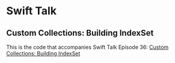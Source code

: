 # Swift Talk
## Custom Collections: Building IndexSet

This is the code that accompanies Swift Talk Episode 36: [Custom Collections: Building IndexSet](https://talk.objc.io/episodes/S01E37-custom-collections-building-indexset)
